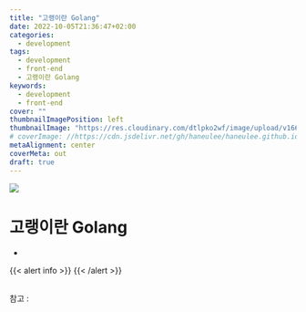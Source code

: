 ```yaml
---
title: "고랭이란 Golang"
date: 2022-10-05T21:36:47+02:00
categories:
  - development
tags:
  - development
  - front-end
  - 고랭이란 Golang
keywords:
  - development
  - front-end
cover: ""
thumbnailImagePosition: left
thumbnailImage: "https://res.cloudinary.com/dtlpko2wf/image/upload/v1663783683/blog/singleton_y4xvfl.png"
# coverImage: //https://cdn.jsdelivr.net/gh/haneulee/haneulee.github.io/img/post/hugo/github-site.png
metaAlignment: center
coverMeta: out
draft: true
---
```


<!--toc-->

![](https://res.cloudinary.com/dtlpko2wf/image/upload/v1663783683/blog/singleton_y4xvfl.png)

# 고랭이란 Golang

-

{{< alert info >}}
{{< /alert >}}

<!--adsense-->

##

참고 :
[]()
